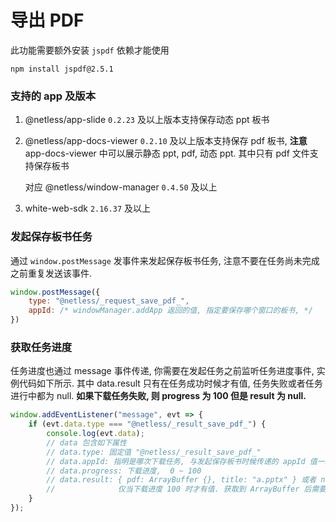 # 导出 PDF

此功能需要额外安装 `jspdf` 依赖才能使用

```
npm install jspdf@2.5.1
```

### 支持的 app 及版本

1. @netless/app-slide  `0.2.23` 及以上版本支持保存动态 ppt 板书

2. @netless/app-docs-viewer  `0.2.10` 及以上版本支持保存 pdf 板书, **注意** app-docs-viewer 中可以展示静态 ppt, pdf, 动态 ppt. 其中只有 pdf 文件支持保存板书

   对应 @netless/window-manager `0.4.50` 及以上

3. white-web-sdk  `2.16.37` 及以上

### 发起保存板书任务

通过 `window.postMessage` 发事件来发起保存板书任务, 注意不要在任务尚未完成之前重复发送该事件.

```js
window.postMessage({
    type: "@netless/_request_save_pdf_",
    appId: /* windowManager.addApp 返回的值, 指定要保存哪个窗口的板书, */
})
```

### 获取任务进度

任务进度也通过 message 事件传递, 你需要在发起任务之前监听任务进度事件, 实例代码如下所示.
其中 data.result 只有在任务成功时候才有值, 任务失败或者任务进行中都为 null.
**如果下载任务失败, 则 progress 为 100 但是 result 为 null.**

```js
window.addEventListener("message", evt => {
    if (evt.data.type === "@netless/_result_save_pdf_") {
        console.log(evt.data);
        // data 包含如下属性
        // data.type: 固定值 "@netless/_result_save_pdf_"
        // data.appId: 指明是哪次下载任务, 与发起保存板书时候传递的 appId 值一致
        // data.progress: 下载进度,  0 ~ 100
        // data.result: { pdf: ArrayBuffer {}, title: "a.pptx" } 或者 null, 为板书的 pdf 文件内容,
        //              仅当下载进度 100 时才有值. 获取到 ArrayBuffer 后需要自行完成下载到本地的逻辑.
    }
});
```
